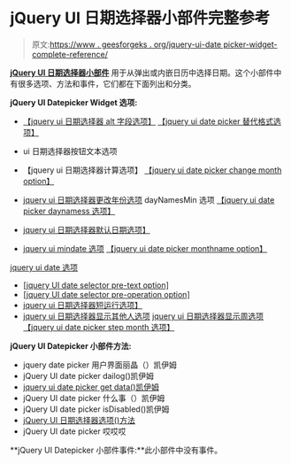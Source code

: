 # jQuery UI 日期选择器小部件完整参考

> 原文:[https://www . geesforgeks . org/jquery-ui-date picker-widget-complete-reference/](https://www.geeksforgeeks.org/jquery-ui-datepicker-widget-complete-reference/)

[**jQuery UI 日期选择器小部件**](https://www.geeksforgeeks.org/jquery-ui-date-picker/) 用于从弹出或内嵌日历中选择日期。这个小部件中有很多选项、方法和事件，它们都在下面列出和分类。

**jQuery UI Datepicker Widget 选项:**

*   [【jquery ui 日期选择器 alt 字段选项】](https://www.geeksforgeeks.org/jquery-ui-datepicker-altfield-option/)
[【jquery ui date picker 替代格式选项】](https://www.geeksforgeeks.org/jquery-ui-datepicker-altformat-option/)

*   ui 日期选择器按钮文本选项
*   【jquery ui 日期选择器计算选项】
[【jquery ui date picker change month option】](https://www.geeksforgeeks.org/jquery-ui-datepicker-changemonth-option/)
*   [jquery ui 日期选择器更改年份选项](https://www.geeksforgeeks.org/jquery-ui-datepicker-changeyear-option/) dayNamesMin 选项
[【jquery ui date picker daynamess 选项】](https://www.geeksforgeeks.org/jquery-ui-datepicker-daynamesshort-option/)
*   [jquery ui 日期选择器默认日期选项】](https://www.geeksforgeeks.org/jquery-ui-datepicker-defaultdate-option/)
*   [jquery ui mindate 选项](https://www.geeksforgeeks.org/jquery-ui-datepicker-duration-option/)
[【jquery ui date picker monthname option】](https://www.geeksforgeeks.org/jquery-ui-datepicker-monthnames-option/)

[jquery ui date 选项](https://www.geeksforgeeks.org/jquery-ui-datepicker-navigationasdateformat-option/)
*   [](https://www.geeksforgeeks.org/jquery-ui-datepicker-navigationasdateformat-option/)[[jquery UI date selector pre-text option]](https://www.geeksforgeeks.org/jquery-ui-datepicker-prevtext-option/)
*   [[jquery UI date selector pre-operation option]](https://www.geeksforgeeks.org/jquery-ui-datepicker-selectothermonths-option/)
*   [jquery ui 日期选择器短运行选项】](https://www.geeksforgeeks.org/jquery-ui-datepicker-shortyearcutoff-option/)
*   [](https://www.geeksforgeeks.org/jquery-ui-datepicker-shortyearcutoff-option/)[jquery ui 日期选择器显示其他人选项](https://www.geeksforgeeks.org/jquery-ui-datepicker-showothermonths-option/)
[jquery ui 日期选择器显示周选项](https://www.geeksforgeeks.org/jquery-ui-datepicker-showweek-option/)
[【jquery ui date picker step month 选项】](https://www.geeksforgeeks.org/jquery-ui-datepicker-stepmonths-option/)

**jQuery UI Datepicker 小部件方法:**

*   jquery date picker 用户界面丽晶（）凯伊姆
*   jQuery UI date picker dailog()凯伊姆
*   [jquery ui date picker get data()凯伊姆](https://www.geeksforgeeks.org/jquery-ui-datepicker-getdate-method/)
*   jQuery UI date picker 什么事（）凯伊姆
*   jQuery UI date picker isDisabled()凯伊姆
*   [jQuery UI 日期选择器选项()方法](https://www.geeksforgeeks.org/jquery-ui-datepicker-option-method/)
*   jQuery UI date picker 哎哎哎

**jQuery UI Datepicker 小部件事件:**此小部件中没有事件。